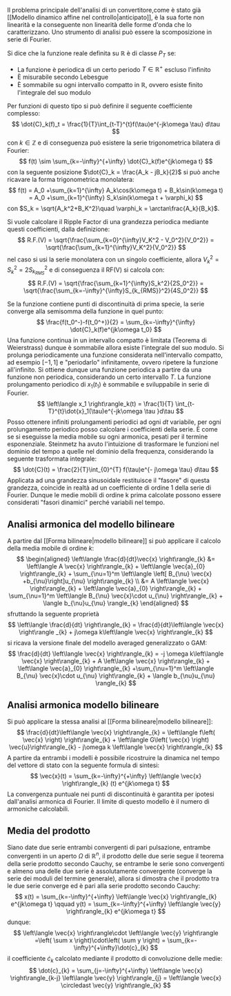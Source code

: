 Il problema principale dell'analisi di un convertitore,come è stato già [[Modello dinamico affine nel controllo|anticipato]], è la sua forte non linearità e la conseguente non linearità delle forme d'onda che lo caratterizzano. Uno strumento di analisi può essere la scomposizione in serie di Fourier.

Si dice che la funzione reale definita su $\mathbb{R}$ è di classe $P_T$ se:
- La funzione è periodica di un certo periodo $T \in \mathbb{R}^+$ escluso l'infinito
- È misurabile secondo Lebesgue
- È sommabile su ogni intervallo compatto in $\mathbb{R}$, ovvero esiste finito l'integrale del suo modulo

Per funzioni di questo tipo si può definire il seguente coefficiente complesso:
$$
\dot{C}_k(f)_t = \frac{1}{T}\int_{t-T}^{t}f(\tau)e^{-jk\omega \tau} d\tau
$$
con $k\in\mathbb{Z}$ e di conseguenza può esistere la serie trigonometrica bilatera di Fourier:
$$
f(t) \sim \sum_{k=-\infty}^{+\infty} \dot{C}_k(f)e^{jk\omega t}
$$
con la seguente posizione $\dot{C}_k = \frac{A_k - jB_k}{2}$ si può anche ricavare la forma trigonometrica monolatera:
$$
f(t) = A_0 +\sum_{k=1}^{\infty} A_k\cos(k\omega t) + B_k\sin(k\omega t) = A_0 +\sum_{k=1}^{\infty} S_k\sin(k\omega t + \varphi_k)
$$
con $S_k = \sqrt{A_k^2+B_K^2}\quad \varphi_k = \arctan\frac{A_k}{B_k}$.

Si vuole calcolare il Ripple Factor di una grandezza periodica mediante questi coefficienti, dalla definizione:
$$
R.F.(V) = \sqrt{\frac{\sum_{k=0}^{\infty}V_K^2 - V_0^2}{V_0^2}} = \sqrt{\frac{\sum_{k=1}^{\infty}V_K^2}{V_0^2}}
$$
nel caso si usi la serie monolatera con un singolo coefficiente, allora $V_{k}^2=S_k^2 = 2S_{k_{RMS}}^2$ e di conseguenza il RF(V) si calcola con:
$$
R.F.(V) = \sqrt{\frac{\sum_{k=1}^{\infty}S_k^2}{2S_0^2}} = \sqrt{\frac{\sum_{k=-\infty}^{\infty}S_{k_{RMS}}^2}{4S_0^2}}
$$

Se la funzione contiene punti di discontinuità di prima specie, la serie converge alla semisomma della funzione in quel punto:
$$
\frac{f(t_0^-)-f(t_0^+)}{2} = \sum_{k=-\infty}^{\infty} \dot{C}_k(f)e^{jk\omega t_0}
$$
Una funzione continua in un intervallo compatto è limitata (Teorema di Weierstrass) dunque è sommabile allora esiste l'integrale del suo modulo.
Si prolunga periodicamente una funzione considerata nell'intervallo compatto, ad esempio $[-1,1]$ e "periodarlo" infinitamente, ovvero ripetere la funzione all'infinito.
Si ottiene dunque una funzione periodica a partire da una funzione non periodica, considerando un certo intervallo $T$.
La funzione prolungamento periodico di $x_1(t_1)$ è sommabile e sviluppabile in serie di Fourier.
$$
\left\langle x_1 \right\rangle_k(t) = \frac{1}{T} \int_{t-T}^{t}\dot{x}_1(\tau)e^{-jk\omega \tau }d\tau
$$
Posso ottenere infiniti prolungamenti periodici ad ogni $dt$ variabile, per ogni prolungamento periodico posso calcolare i coefficienti della serie.
È come se si eseguisse la media mobile su ogni armonica, pesati per il termine esponenziale.
Steinmetz ha avuto l'intuizione di trasformare le funzioni nel dominio del tempo a quelle nel dominio della frequenza, considerando la seguente trasformata integrale:
$$
\dot{C}(t) = \frac{2}{T}\int_{0}^{T} f(\tau)e^{- j\omega \tau} d\tau
$$
Applicata ad una grandezza sinusoidale restituisce il "fasore" di questa grandezza, coincide in realtà ad un coefficiente di ordine 1 della serie di Fourier.
Dunque le medie mobili di ordine k prima calcolate possono essere considerati "fasori dinamici" perché variabili nel tempo.

## Analisi armonica del modello bilineare
A partire dal [[Forma bilineare|modello bilineare]] si può applicare il calcolo della media mobile di ordine $k$:
$$
\begin{aligned}
\left\langle  \frac{d}{dt}\vec{x}  \right\rangle_{k} &= \left\langle  A \vec{x}  \right\rangle_{k} + \left\langle  \vec{a}_{0}  \right\rangle_{k} + \sum_{\nu=1}^m \left\langle  \left[ B_{\nu} \vec{x} +b_{\nu}\right]u_{\nu}  \right\rangle_{k} \\
&= A \left\langle  \vec{x}  \right\rangle_{k} + \left\langle  \vec{a}_{0}  \right\rangle_{k} + \sum_{\nu=1}^m \left\langle  B_{\nu} \vec{x}\cdot u_{\nu}  \right\rangle_{k} + \langle b_{\nu}u_{\nu} \rangle_{k} 
\end{aligned}
$$
sfruttando la seguente proprietà
$$
\left\langle  \frac{d}{dt}  \right\rangle_{k} = \frac{d}{dt}\left\langle  \vec{x}  \right\rangle _{k} + j\omega k\left\langle  \vec{x}  \right\rangle_{k}
$$
si ricava la versione finale del modello averaged generalizzato o GAM:
$$
\frac{d}{dt} \left\langle  \vec{x}  \right\rangle_{k} = -j \omega k\left\langle  \vec{x}  \right\rangle_{k} + A \left\langle  \vec{x}  \right\rangle_{k} + \left\langle  \vec{a}_{0}  \right\rangle_{k} +\sum_{\nu=1}^m \left\langle  B_{\nu} \vec{x}\cdot u_{\nu}  \right\rangle_{k} + \langle b_{\nu}u_{\nu} \rangle_{k} 
$$
## Analisi armonica modello bilineare
Si può applicare la stessa analisi al [[Forma bilineare|modello bilineare]]:
$$
\frac{d}{dt}\left\langle  \vec{x}  \right\rangle_{k} = \left\langle  f\left( \vec{x} \right)  \right\rangle_{k} + \left\langle  G\left( \vec{x} \right)  \vec{u}\right\rangle_{k} - j\omega k \left\langle  \vec{x}  \right\rangle_{k}
$$
A partire da entrambi i modelli è possibile ricostruire la dinamica nel tempo del vettore di stato con la seguente formula di sintesi:
$$
\vec{x}(t) = \sum_{k=-\infty}^{+\infty} \left\langle  \vec{x}  \right\rangle_{k} (t) e^{jk\omega t}
$$
La convergenza puntuale nei punti di discontinuità è garantita per ipotesi dall'analisi armonica di Fourier.
Il limite di questo modello è il numero di armoniche calcolabili.

## Media del prodotto
Siano date due serie entrambi convergenti di pari pulsazione, entrambe convergenti in un aperto $\Omega$ di $\mathbb{R}^n$, il prodotto delle due serie segue il
teorema della serie prodotto secondo Cauchy, se entrambe le serie sono convergenti e almeno una delle due serie è assolutamente convergente (converge la serie dei moduli del termine generale), allora si dimostra che il prodotto tra le due serie converge ed è pari alla serie prodotto secondo Cauchy:
$$
x(t) = \sum_{k=-\infty}^{+\infty} \left\langle  \vec{x}  \right\rangle_{k} e^{jk\omega t} \qquad y(t) = \sum_{k=-\infty}^{+\infty} \left\langle  \vec{y}  \right\rangle_{k} e^{jk\omega t}
$$
dunque:
$$
\left\langle  \vec{x}  \right\rangle\cdot \left\langle  \vec{y}  \right\rangle  =\left( \sum x \right)\cdot\left( \sum y \right) = \sum_{k=-\infty}^{+\infty}\dot{c}_{k}
$$
il coefficiente $\dot{c}_k$ calcolato mediante il prodotto di convoluzione delle medie:
$$
\dot{c}_{k} = \sum_{j=-\infty}^{+\infty} \left\langle  \vec{x}  \right\rangle_{k-j} \left\langle  \vec{y}  \right\rangle_{j} = \left\langle  \vec{x} \circledast \vec{y}  \right\rangle_{k}
$$
